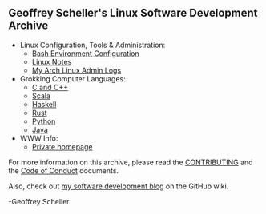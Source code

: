 ## Geoffrey Scheller's Linux Software Development Archive
* Linux Configuration, Tools & Administration:
  - [Bash Environment Configuration](linux/bashEnvConf/)
  - [Linux Notes](linux/notes/)
  - [My Arch Linux Admin Logs](linux/ArchLinuxAdminLogs/)
* Grokking Computer Languages:
  - [C and C++](grok/grokC_C++)
  - [Scala](grok/grokScala/)
  - [Haskell](grok/grokHaskell/)
  - [Rust](grok/grokRust/)
  - [Python](grok/grokPython)
  - [Java](grok/grokJava/)
* WWW Info:
  - [Private homepage](web/homepage/)

For more information on this archive, please read the
[CONTRIBUTING](CONTRIBUTING.md)
and the
[Code of Conduct](CODE_OF_CONDUCT.md)
documents.

Also, check out [my software development
blog](https://github.com/grscheller/scheller-linux-archive/wiki/GRScheller-Software-Development-Blog) on the GitHub wiki.

-Geoffrey Scheller
